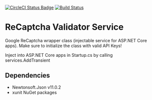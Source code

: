 [![CircleCI Status Badge](https://circleci.com/gh/GlitchedPolygons/ReCaptchaValidator.svg?style=shield)](https://circleci.com/gh/GlitchedPolygons/ReCaptchaValidator) [![Build Status](https://travis-ci.org/GlitchedPolygons/ReCaptchaValidator.svg?branch=master)](https://travis-ci.org/GlitchedPolygons/ReCaptchaValidator)

# ReCaptcha Validator Service

Google ReCaptcha wrapper class (injectable service for ASP.NET Core apps).
Make sure to initialize the class with valid API Keys!

Inject into ASP.NET Core apps in Startup.cs by calling services.AddTransient

## Dependencies

* Newtonsoft.Json v11.0.2
* xunit NuGet packages
